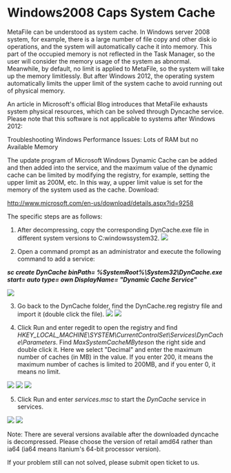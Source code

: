 # Windows2008 Caps System Cache
MetaFile can be understood as system cache. In Windows server 2008 system, for example, there is a large number of file copy and other disk io operations, and the system will automatically cache it into memory. This part of the occupied memory is not reflected in the Task Manager, so the user will consider the memory usage of the system as abnormal. Meanwhile, by default, no limit is applied to MetaFile, so the system will take up the memory limitlessly. But after Windows 2012, the operating system automatically limits the upper limit of the system cache to avoid running out of physical memory.

An article in Microsoft's official Blog introduces that MetaFile exhausts system physical resources, which can be solved through Dyncache service. Please note that this software is not applicable to systems after Windows 2012:

Troubleshooting Windows Performance Issues: Lots of RAM but no Available Memory



The update program of Microsoft Windows Dynamic Cache can be added and then added into the service, and the maximum value of the dynamic cache can be limited by modifying the registry, for example, setting the upper limit as 200M, etc. In this way, a upper limit value is set for the memory of the system used as the cache. Download:

http://www.microsoft.com/en-us/download/details.aspx?id=9258 

The specific steps are as follows:

1. After decompressing, copy the corresponding DynCache.exe file in different system versions to C:windowssystem32.
![](https://github.com/jdcloudcom/cn/blob/edit/image/Elastic-Compute/Virtual-Machine/Windows/Windows2008%E9%99%90%E5%88%B6%E7%B3%BB%E7%BB%9F%E7%BC%93%E5%AD%98%E4%B8%8A%E9%99%9001.png)

2. Open a command prompt as an administrator and execute the following command to add a service:

***sc create DynCache binPath= %SystemRoot%\System32\DynCache.exe start= auto type= own DisplayName= "Dynamic Cache Service"***

![](https://github.com/jdcloudcom/cn/blob/edit/image/Elastic-Compute/Virtual-Machine/Windows/Windows2008%E9%99%90%E5%88%B6%E7%B3%BB%E7%BB%9F%E7%BC%93%E5%AD%98%E4%B8%8A%E9%99%9002.png)

3. Go back to the DynCache folder, find the DynCache.reg registry file and import it (double click the file).
![](https://github.com/jdcloudcom/cn/blob/edit/image/Elastic-Compute/Virtual-Machine/Windows/Windows2008%E9%99%90%E5%88%B6%E7%B3%BB%E7%BB%9F%E7%BC%93%E5%AD%98%E4%B8%8A%E9%99%9003.png)
![](https://github.com/jdcloudcom/cn/blob/edit/image/Elastic-Compute/Virtual-Machine/Windows/Windows2008%E9%99%90%E5%88%B6%E7%B3%BB%E7%BB%9F%E7%BC%93%E5%AD%98%E4%B8%8A%E9%99%9004.png)

4. Click Run and enter regedit to open the registry and find *HKEY_LOCAL_MACHINE\SYSTEM\CurrentControlSet\Services\DynCache\Parameters*. Find *MaxSystemCacheMBytes*on the right side and double click it. Here we select "Decimal" and enter the maximum number of caches (in MB) in the value. If you enter 200, it means the maximum number of caches is limited to 200MB, and if you enter 0, it means no limit.

![](https://github.com/jdcloudcom/cn/blob/edit/image/Elastic-Compute/Virtual-Machine/Windows/Windows2008%E9%99%90%E5%88%B6%E7%B3%BB%E7%BB%9F%E7%BC%93%E5%AD%98%E4%B8%8A%E9%99%9005.png)
![](https://github.com/jdcloudcom/cn/blob/edit/image/Elastic-Compute/Virtual-Machine/Windows/Windows2008%E9%99%90%E5%88%B6%E7%B3%BB%E7%BB%9F%E7%BC%93%E5%AD%98%E4%B8%8A%E9%99%9006.png)
![](https://github.com/jdcloudcom/cn/blob/edit/image/Elastic-Compute/Virtual-Machine/Windows/Windows2008%E9%99%90%E5%88%B6%E7%B3%BB%E7%BB%9F%E7%BC%93%E5%AD%98%E4%B8%8A%E9%99%9007.png)

5. Click Run and enter *services.msc* to start the *DynCache* service in services.

![](https://github.com/jdcloudcom/cn/blob/edit/image/Elastic-Compute/Virtual-Machine/Windows/Windows2008%E9%99%90%E5%88%B6%E7%B3%BB%E7%BB%9F%E7%BC%93%E5%AD%98%E4%B8%8A%E9%99%9008.png)
![](https://github.com/jdcloudcom/cn/blob/edit/image/Elastic-Compute/Virtual-Machine/Windows/Windows2008%E9%99%90%E5%88%B6%E7%B3%BB%E7%BB%9F%E7%BC%93%E5%AD%98%E4%B8%8A%E9%99%9009.png)

Note: There are several versions available after the downloaded dyncache is decompressed. Please choose the version of retail amd64 rather than ia64 (ia64 means Itanium's 64-bit processor version).



If your problem still can not solved, please submit open ticket to us.

